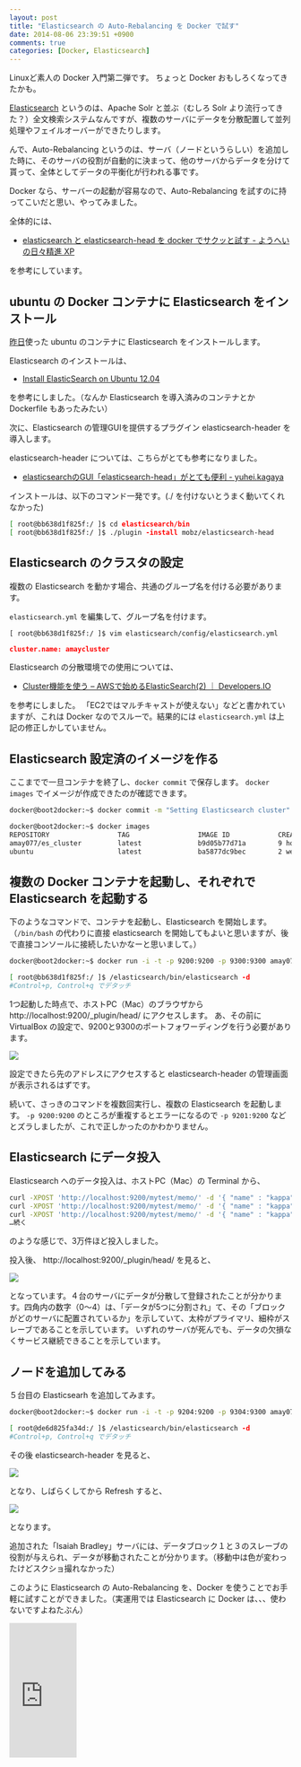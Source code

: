 ```yaml
---
layout: post
title: "Elasticsearch の Auto-Rebalancing を Docker で試す"
date: 2014-08-06 23:39:51 +0900
comments: true
categories: [Docker, Elasticsearch]
---
```

Linuxど素人の Docker 入門第二弾です。
ちょっと Docker おもしろくなってきたかも。
<!--more-->

[Elasticsearch](http://www.elasticsearch.org/) というのは、Apache Solr と並ぶ（むしろ Solr より流行ってきた？）全文検索システムなんですが、複数のサーバにデータを分散配置して並列処理やフェイルオーバーができたりします。

んで、Auto-Rebalancing というのは、サーバ（ノードというらしい）を追加した時に、そのサーバの役割が自動的に決まって、他のサーバからデータを分けて貰って、全体としてデータの平衡化が行われる事です。

Docker なら、サーバーの起動が容易なので、Auto-Rebalancing を試すのに持ってこいだと思い、やってみました。

全体的には、

* [elasticsearch と elasticsearch-head を docker でサクッと試す - ようへいの日々精進 XP](http://inokara.hateblo.jp/entry/2013/11/15/042752)

を参考にしています。

## ubuntu の Docker コンテナに Elasticsearch をインストール

[昨日](http://blog.amay077.net/blog/2014/08/05/docker-try-first/)使った ubuntu のコンテナに Elasticsearch をインストールします。

Elasticsearch のインストールは、

* [Install ElasticSearch on Ubuntu 12.04](https://gist.github.com/wingdspur/2026107)

を参考にしました。（なんか Elasticsearch を導入済みのコンテナとか Dockerfile もあったみたい）

次に、Elasticsearch の管理GUIを提供するプラグイン elasticsearch-header を導入します。

elasticsearch-header については、こちらがとても参考になりました。

* [elasticsearchのGUI「elasticsearch-head」がとても便利 - yuhei.kagaya](http://yuheikagaya.hatenablog.jp/entry/2013/07/14/185752)

インストールは、以下のコマンド一発です。(./ を付けないとうまく動いてくれなかった)

```sh
[ root@bb638d1f825f:/ ]$ cd elasticsearch/bin
[ root@bb638d1f825f:/ ]$ ./plugin -install mobz/elasticsearch-head
```

## Elasticsearch のクラスタの設定

複数の Elasticsearch を動かす場合、共通のグループ名を付ける必要があります。

``elasticsearch.yml`` を編集して、グループ名を付けます。

```
[ root@bb638d1f825f:/ ]$ vim elasticsearch/config/elasticsearch.yml
```

```json elasticsearch.yml
cluster.name: amaycluster
```

Elasticsearch の分散環境での使用については、

* [Cluster機能を使う – AWSで始めるElasticSearch(2) ｜ Developers.IO](http://dev.classmethod.jp/cloud/aws/use-elasticsearch-2-use-cluster/)

を参考にしました。
「EC2ではマルチキャストが使えない」などと書かれていますが、これは Docker なのでスルーで。結果的には ``elasticsearch.yml`` は上記の修正しかしていません。

## Elasticsearch 設定済のイメージを作る

ここまでで一旦コンテナを終了し、``docker commit`` で保存します。
``docker images`` でイメージが作成できたのが確認できます。

```sh
docker@boot2docker:~$ docker commit -m "Setting Elasticsearch cluster" bb638d1f825f amay077/es_cluster

docker@boot2docker:~$ docker images
REPOSITORY                 TAG                 IMAGE ID            CREATED             VIRTUAL SIZE
amay077/es_cluster         latest              b9d05b77d71a        9 hours ago         1.075 GB
ubuntu                     latest              ba5877dc9bec        2 weeks ago         192.7 MB
```

## 複数の Docker コンテナを起動し、それぞれで Elasticsearch を起動する

下のようなコマンドで、コンテナを起動し、Elasticsearch を開始します。
（``/bin/bash`` の代わりに直接 elasticsearch を開始してもよいと思いますが、後で直接コンソールに接続したいかなーと思いまして。）

```sh
docker@boot2docker:~$ docker run -i -t -p 9200:9200 -p 9300:9300 amay077/es_cluster /bin/bash

[ root@bb638d1f825f:/ ]$ /elasticsearch/bin/elasticsearch -d
#Control+p, Control+q でデタッチ
```

1つ起動した時点で、ホストPC（Mac）のブラウザから http://localhost:9200/_plugin/head/ にアクセスします。
あ、その前に VirtualBox の設定で、9200と9300のポートフォワーディングを行う必要があります。

![](https://dl.dropboxusercontent.com/u/264530/qiita/trying-auto-rebalancing-by-elasticsearch-on-docker_04.png)

設定できたら先のアドレスにアクセスすると elasticsearch-header の管理画面が表示されるはずです。

続いて、さっきのコマンドを複数回実行し、複数の Elasticsearch を起動します。
``-p 9200:9200`` のところが重複するとエラーになるので ``-p 9201:9200`` などとズラしましたが、これで正しかったのかわかりません。

## Elasticsearch にデータ投入

Elasticsearch へのデータ投入は、ホストPC（Mac）の Terminal から、

```sh
curl -XPOST 'http://localhost:9200/mytest/memo/' -d '{ "name" : "kappa", "date" : "2013-09-07", "message" : "test1" }'
curl -XPOST 'http://localhost:9200/mytest/memo/' -d '{ "name" : "kappa", "date" : "2013-09-07", "message" : "test2" }'
curl -XPOST 'http://localhost:9200/mytest/memo/' -d '{ "name" : "kappa", "date" : "2013-09-07", "message" : "test3" }'
…続く
```

のような感じで、3万件ほど投入しました。

投入後、 http://localhost:9200/_plugin/head/ を見ると、

![](https://dl.dropboxusercontent.com/u/264530/qiita/trying-auto-rebalancing-by-elasticsearch-on-docker_01.png)

となっています。４台のサーバにデータが分散して登録されたことが分かります。四角内の数字（0〜4）は、「データが5つに分割され」て、その「ブロックがどのサーバに配置されているか」を示していて、太枠がプライマリ、細枠がスレーブであることを示しています。
いずれのサーバが死んでも、データの欠損なくサービス継続できることを示しています。

## ノードを追加してみる

５台目の Elasticsearh を追加してみます。

```sh
docker@boot2docker:~$ docker run -i -t -p 9204:9200 -p 9304:9300 amay077/es_cluster /bin/bash

[ root@de6d825fa34d:/ ]$ /elasticsearch/bin/elasticsearch -d
#Control+p, Control+q でデタッチ
```

その後 elasticsearch-header を見ると、

![](https://dl.dropboxusercontent.com/u/264530/qiita/trying-auto-rebalancing-by-elasticsearch-on-docker_01.png)

となり、しばらくしてから Refresh すると、

![](https://dl.dropboxusercontent.com/u/264530/qiita/trying-auto-rebalancing-by-elasticsearch-on-docker_03.png)

となります。

追加された「Isaiah Bradley」サーバには、データブロック１と３のスレーブの役割が与えられ、データが移動されたことが分かります。（移動中は色が変わったけどスクショ撮れなかった）

このように Elasticsearch の Auto-Rebalancing を、Docker を使うことでお手軽に試すことができました。（実運用では Elasticsearch に Docker は、、、使わないですよねたぶん）

<iframe src="http://rcm-fe.amazon-adsystem.com/e/cm?lt1=_blank&bc1=000000&IS2=1&bg1=FFFFFF&fc1=000000&lc1=0000FF&t=oku2008-22&o=9&p=8&l=as4&m=amazon&f=ifr&ref=ss_til&asins=4048662023" style="width:120px;height:240px;" scrolling="no" marginwidth="0" marginheight="0" frameborder="0"></iframe>

